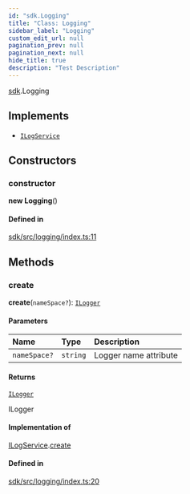 ```yaml
---
id: "sdk.Logging"
title: "Class: Logging"
sidebar_label: "Logging"
custom_edit_url: null
pagination_prev: null
pagination_next: null
hide_title: true
description: "Test Description"
---
```


[sdk](../namespaces/sdk.md).Logging

## Implements

- [`ILogService`](../interfaces/typings.ILogService.md)

## Constructors

### constructor

**new Logging**()

#### Defined in

[sdk/src/logging/index.ts:11](https://github.com/AKASHAorg/akasha-core/blob/c052f00c/sdk/src/logging/index.ts#L11)

## Methods

### create

**create**(`nameSpace?`): [`ILogger`](../interfaces/typings.ILogger.md)

#### Parameters

| Name | Type | Description |
| :------ | :------ | :------ |
| `nameSpace?` | `string` | Logger name attribute |

#### Returns

[`ILogger`](../interfaces/typings.ILogger.md)

ILogger

#### Implementation of

[ILogService](../interfaces/typings.ILogService.md).[create](../interfaces/typings.ILogService.md#create)

#### Defined in

[sdk/src/logging/index.ts:20](https://github.com/AKASHAorg/akasha-core/blob/c052f00c/sdk/src/logging/index.ts#L20)
